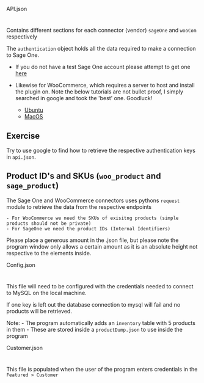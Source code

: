 API.json
#

Contains different sections for each connector (vendor) `sageOne` and `wooCom` respectively

The `authentication` object holds all the data required to make a connection to Sage One.

- If you do not have a test Sage One account please attempt to get one [here](https://accounting.sageone.co.za/Landing/Default.aspx)

- Likewise for WooCommerce, which requires a server to host and install the plugin on. Note the below tutorials are not bullet proof, I simply searched in google and took the 'best' one. Goodluck!
    - [Ubuntu](https://www.vultr.com/docs/how-to-install-woocommerce-on-ubuntu-20-04/)
    - [MacOS](https://skillcrush.com/blog/install-wordpress-mac/)

Exercise
-

Try to use google to find how to retrieve the respective authentication keys in `api.json`.

Product ID's and SKUs (`woo_product` and `sage_product`)
-

The Sage One and WooCommerce connectors uses pythons `request` module to retrieve the data from the respective endpoints

    - For WooCommerce we need the SKUs of exisitng products (simple products should not be private)
    - For SageOne we need the product IDs (Internal Identifiers)

Please place a generous amount in the .json file, but please note the program window only allows a certain amount as it is an absolute height not respective to the elements inside.

Config.json
#

This file will need to be configured with the credentials needed to connect to MySQL on the local machine.

If one key is left out the database connection to mysql will fail and no products will be retrieved.

Note:
    - The program automatically adds an `inventory` table with 5 products in them
    - These are stored inside a `productDump.json` to use inside the program

Customer.json
#

This file is populated when the user of the program enters credentials in the `Featured > Customer`
